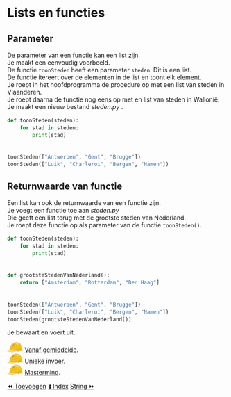 Lists en functies
==================

Parameter
---------

De parameter van een functie kan een list zijn.\
Je maakt een eenvoudig voorbeeld.\
De functie `toonSteden` heeft een parameter `steden`. Dit is een list.\
De functie itereert over de elementen in de list en toont elk element.\
Je roept in het hoofdprogramma de procedure op met een list van steden
in Vlaanderen.\
Je roept daarna de functie nog eens op met en list van steden in
Wallonië.\
Je maakt een nieuw bestand _steden.py_ .

```python
def toonSteden(steden):
    for stad in steden:
        print(stad)


toonSteden(["Antwerpen", "Gent", "Brugge"])
toonSteden(["Luik", "Charleroi", "Bergen", "Namen"])
```

Returnwaarde van functie
------------------------

Een list kan ook de returnwaarde van een functie zijn.\
Je voegt een functie toe aan _steden.py_\
Die geeft een list terug met de grootste steden van Nederland.\
Je roept deze functie op als parameter van de functie `toonSteden()`.

```python
def toonSteden(steden):
    for stad in steden:
        print(stad)


def grootsteStedenVanNederland():
    return ["Amsterdam", "Rotterdam", "Den Haag"]


toonSteden(["Antwerpen", "Gent", "Brugge"])
toonSteden(["Luik", "Charleroi", "Bergen", "Namen"])
toonSteden(grootsteStedenVanNederland())
```

Je bewaart en voert uit.

![image](images/hardhat.png) [Vanaf gemiddelde](/taken/vanafgemiddelde.html).\
![image](images/hardhat.png) [Unieke invoer](/taken/uniekeinvoer.html).\
![image](images/hardhat.png) [Mastermind](/taken/mastermind.html).

<a class="btn" href="./25_toevoegen.html">&#9194; Toevoegen</a>
<a class="btn" href="./index.html">&#9195; Index</a>
<a class="btn" href="./27_string.html">String &#9193;</a>